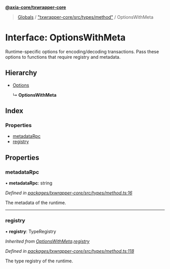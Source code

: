**[@axia-core/txwrapper-core](../README.md)**

> [Globals](../globals.md) / ["txwrapper-core/src/types/method"](../modules/_txwrapper_core_src_types_method_.md) / OptionsWithMeta

# Interface: OptionsWithMeta

Runtime-specific options for encoding/decoding transactions. Pass these
options to functions that require registry and metadata.

## Hierarchy

* [Options](_txwrapper_core_src_types_method_.options.md)

  ↳ **OptionsWithMeta**

## Index

### Properties

* [metadataRpc](_txwrapper_core_src_types_method_.optionswithmeta.md#metadatarpc)
* [registry](_txwrapper_core_src_types_method_.optionswithmeta.md#registry)

## Properties

### metadataRpc

•  **metadataRpc**: string

*Defined in [packages/txwrapper-core/src/types/method.ts:16](https://github.com/axia-core/txwrapper-core/blob/731a943/packages/txwrapper-core/src/types/method.ts#L16)*

The metadata of the runtime.

___

### registry

•  **registry**: TypeRegistry

*Inherited from [OptionsWithMeta](_txwrapper_core_src_types_method_.optionswithmeta.md).[registry](_txwrapper_core_src_types_method_.optionswithmeta.md#registry)*

*Defined in [packages/txwrapper-core/src/types/method.ts:118](https://github.com/axia-core/txwrapper-core/blob/731a943/packages/txwrapper-core/src/types/method.ts#L118)*

The type registry of the runtime.
